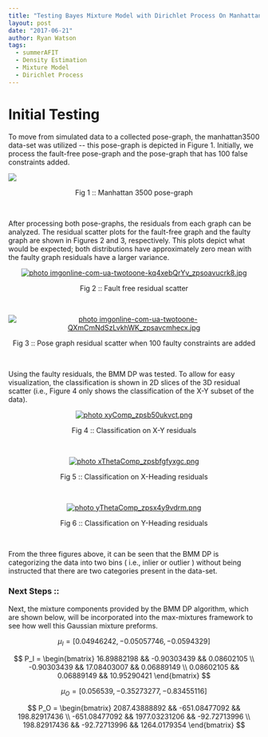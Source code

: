 ```yaml
---
title: "Testing Bayes Mixture Model with Dirichlet Process On Manhattan 3500 Pose-Graph"
layout: post
date: "2017-06-21"
author: Ryan Watson 
tags:
  - summerAFIT
  - Density Estimation
  - Mixture Model
  - Dirichlet Process
---
```


# Initial Testing 

To move from simulated data to a collected pose-graph, the manhattan3500 data-set 
was utilized -- this pose-graph is depicted in Figure 1. Initially, we process the 
fault-free pose-graph and the pose-graph that has 100 false constraints added. 

![](http://www.lucacarlone.com/images/M3500_eg2o.jpg)
<p align="center">
Fig 1 :: Manhattan 3500 pose-graph
</p>
<br>


After processing both pose-graphs, the residuals from each graph can be analyzed. 
The residual scatter plots for the fault-free graph and the faulty graph are shown in 
Figures 2 and 3, respectively. This plots depict what would be expected; both distributions
have approximately zero mean with the faulty graph residuals have a larger variance.


<p align="center">
<a href="http://s1347.photobucket.com/user/rwatso12/media/imgonline-com-ua-twotoone-kq4xebQrYv_zpsoavucrk8.jpg.html" target="_blank"><img src="http://i1347.photobucket.com/albums/p701/rwatso12/imgonline-com-ua-twotoone-kq4xebQrYv_zpsoavucrk8.jpg" border="0" alt=" photo imgonline-com-ua-twotoone-kq4xebQrYv_zpsoavucrk8.jpg"/></a>
</p>
<p align="center">
Fig 2 :: Fault free residual scatter   
</p>
<br>


<p align="center">
<a href="http://s1347.photobucket.com/user/rwatso12/media/imgonline-com-ua-twotoone-QXmCmNdSzLvkhWK_zpsavcmhecx.jpg.html" target="_blank"><img src="http://i1347.photobucket.com/albums/p701/rwatso12/imgonline-com-ua-twotoone-QXmCmNdSzLvkhWK_zpsavcmhecx.jpg" border="0" alt=" photo imgonline-com-ua-twotoone-QXmCmNdSzLvkhWK_zpsavcmhecx.jpg"/></a>
</p>
<p align="center">
Fig 3 :: Pose graph residual scatter when 100 faulty constraints are added   
</p>
<br>

Using the faulty residuals, the BMM DP was tested. To allow for easy 
visualization, the classification is shown in 2D slices of the 3D residual 
scatter (i.e., Figure 4 only shows the classification of the X-Y subset of the
data). 



<p align="center">
<a href="http://s1347.photobucket.com/user/rwatso12/media/xyComp_zpsb50ukvct.png.html" target="_blank"><img src="http://i1347.photobucket.com/albums/p701/rwatso12/xyComp_zpsb50ukvct.png" border="0" alt=" photo xyComp_zpsb50ukvct.png"/></a>
</p>
<p align="center">
Fig 4 :: Classification on X-Y residuals   
</p>
<br>

<p align="center">
<a href="http://s1347.photobucket.com/user/rwatso12/media/xThetaComp_zpsbfgfyxgc.png.html" target="_blank"><img src="http://i1347.photobucket.com/albums/p701/rwatso12/xThetaComp_zpsbfgfyxgc.png" border="0" alt=" photo xThetaComp_zpsbfgfyxgc.png"/></a>
</p>
<p align="center">
Fig 5 :: Classification on X-Heading residuals   
</p>
<br>


<p align="center">
<a href="http://s1347.photobucket.com/user/rwatso12/media/yThetaComp_zpsx4y9vdrm.png.html" target="_blank"><img src="http://i1347.photobucket.com/albums/p701/rwatso12/yThetaComp_zpsx4y9vdrm.png" border="0" alt=" photo yThetaComp_zpsx4y9vdrm.png"/></a>
</p>
<p align="center">
Fig 6 :: Classification on Y-Heading residuals   
</p>
<br>

From the three figures above, it can be seen that the BMM DP is categorizing the 
data into two bins ( i.e., inlier or outlier ) without being instructed that 
there are two categories present in the data-set. 


### Next Steps ::

Next, the mixture components provided by the BMM DP algorithm, which are  shown 
below, will be incorporated into the max-mixtures framework to see how well this
Gaussian mixture preforms.

$$ \mu_I = [ 0.04946242, -0.05057746, -0.0594329 ]$$

$$
P_I =
  \begin{bmatrix}
    16.89882198 && -0.90303439 &&  0.08602105 \\
   -0.90303439 && 17.08403007  && 0.06889149 \\
   0.08602105 &&  0.06889149 && 10.95290421
  \end{bmatrix}
$$

$$ \mu_O = [ 0.056539, -0.35273277, -0.83455116 ] $$

$$
P_O =
  \begin{bmatrix}
     2087.43888892 && -651.08477092 &&  198.82917436 \\
   -651.08477092 && 1977.03231206  && -92.72713996 \\
   198.82917436 &&  -92.72713996 && 1264.0179354
  \end{bmatrix}
$$




